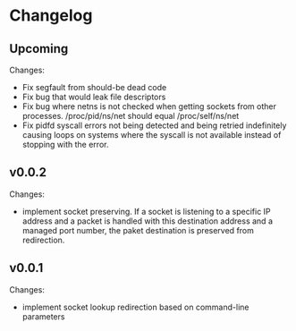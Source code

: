 Changelog
=========

Upcoming
--------

Changes:

- Fix segfault from should-be dead code
- Fix bug that would leak file descriptors
- Fix bug where netns is not checked when getting sockets from other processes.
  /proc/pid/ns/net should equal /proc/self/ns/net
- Fix pidfd syscall errors not being detected and being retried indefinitely
  causing loops on systems where the syscall is not available instead of
  stopping with the error.

v0.0.2
------

Changes:

- implement socket preserving. If a socket is listening to a specific IP address
  and a packet is handled with this destination address and a managed port
  number, the paket destination is preserved from redirection.

v0.0.1
------

Changes:

- implement socket lookup redirection based on command-line parameters
